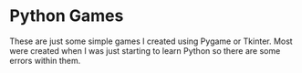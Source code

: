 <h1>Python Games</h1>
<p>These are just some simple games I created using Pygame or Tkinter. Most were created when I was just starting to learn Python so there are some errors within them. </p>
